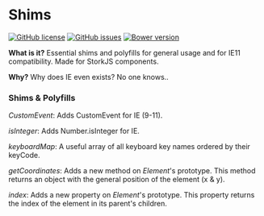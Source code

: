 # Shims

[![GitHub license](https://img.shields.io/badge/license-MIT-blue.svg)](https://raw.githubusercontent.com/storkjs/shims/master/LICENSE)
[![GitHub issues](https://img.shields.io/github/issues/storkjs/shims.svg)](https://github.com/storkjs/shims/issues)
[![Bower version](https://badge.fury.io/bo/shims.svg)](https://github.com/storkjs/shims/releases)

**What is it?**
Essential shims and polyfills for general usage and for IE11 compatibility. Made for StorkJS components.

**Why?**
Why does IE even exists? No one knows..

### Shims & Polyfills
_CustomEvent_: Adds CustomEvent for IE (9-11).

_isInteger_: Adds Number.isInteger for IE.

_keyboardMap_: A useful array of all keyboard key names ordered by their keyCode.

_getCoordinates_: Adds a new method on _Element_'s prototype. This method returns an object with the general position of the element (x & y).

_index_: Adds a new property on _Element_'s prototype. This property returns the index of the element in its parent's children.